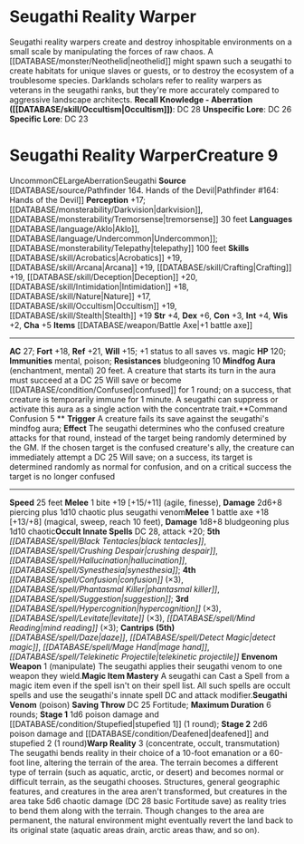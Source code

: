 ﻿---
ac: '27'
alignment: CE
charisma: '+5'
constitution: '+3'
creature_ability:
- Command Confusion
- Envenom Weapon
- Magic Item Mastery
- Mindfog Aura
- Seugathi Venom
- Warp
- Reality
creature_family: '[[DATABASE/monsterfamily/Seugathi|Seugathi]]'
dexterity: '+6'
fortitude: '+18'
hp: '120'
id: '1049'
immunity:
- '[[DATABASE/trait/Mental|mental]]'
- poison
intelligence: '+4'
land_speed: '25'
language:
- '[[DATABASE/language/Aklo|Aklo]]'
- '[[DATABASE/language/Undercommon|Undercommon]] ; [[DATABASE/monsterability/Telepathy|telepathy]]
  100 feet'
level: '9'
max_speed: '25'
name: Seugathi Reality Warper
perception: '+17'
rarity: Uncommon
reflex: '+21'
resistance:
- bludgeoning 10
sense:
- '[[DATABASE/monsterability/Darkvision|darkvision]]'
- '[[DATABASE/monsterability/Tremorsense|tremorsense]] 30 feet'
size: Large
skill:
- '[[DATABASE/skill/Acrobatics|Acrobatics]] +19'
- '[[DATABASE/skill/Arcana|Arcana]] +19'
- '[[DATABASE/skill/Crafting|Crafting]] +19'
- '[[DATABASE/skill/Deception|Deception]] +20'
- '[[DATABASE/skill/Intimidation|Intimidation]] +18'
- '[[DATABASE/skill/Nature|Nature]] +17'
- '[[DATABASE/skill/Occultism|Occultism]] +19'
- '[[DATABASE/skill/Stealth|Stealth]] +19'
source: '[[DATABASE/source/Pathfinder 164. Hands of the Devil|Pathfinder #164: Hands
  of the Devil]]'
speed:
- 25 feet
spell:
- '[[DATABASE/spell/Black Tentacles|Black Tentacles]]'
- '[[DATABASE/spell/Confusion|Confusion]]'
- '[[DATABASE/spell/Crushing Despair|Crushing Despair]]'
- '[[DATABASE/spell/Daze|Daze]]'
- '[[DATABASE/spell/Detect Magic|DetectMagic]]'
- '[[DATABASE/spell/Hallucination|Hallucination]]'
- '[[DATABASE/spell/Hypercognition|Hypercognition]]'
- '[[DATABASE/spell/Levitate|Levitate]]'
- '[[DATABASE/spell/Mage Hand|Mage Hand]]'
- '[[DATABASE/spell/Mind Reading|Mind Reading]]'
- '[[DATABASE/spell/Phantasmal Killer|Phantasmal Killer]]'
- '[[DATABASE/spell/Suggestion|Suggestion]]'
- '[[DATABASE/spell/Synesthesia|Synesthesia]]'
- '[[DATABASE/spell/Telekinetic Projectile|Telekinetic Projectile]]'
strength: '+4'
strength_req: '4'
strongest_save:
- Reflex
trait:
- '[[DATABASE/trait/Aberration|Aberration]]'
- '[[DATABASE/trait/Seugathi|Seugathi]]'
- '[[DATABASE/trait/Uncommon|Uncommon]]'
type: Creature
vision: Darkvision
weakest_save:
- Will
will: '+15'
wisdom: '+2'

---
# Seugathi Reality Warper

Seugathi reality warpers create and destroy inhospitable environments on a small scale by manipulating the forces of raw chaos. A [[DATABASE/monster/Neothelid|neothelid]] might spawn such a seugathi to create habitats for unique slaves or guests, or to destroy the ecosystem of a troublesome species. Darklands scholars refer to reality warpers as veterans in the seugathi ranks, but they're more accurately compared to aggressive landscape architects.
**Recall Knowledge - Aberration ([[DATABASE/skill/Occultism|Occultism]])**: DC 28
**Unspecific Lore**: DC 26
**Specific Lore**: DC 23

# Seugathi Reality Warper<span class="item-type">Creature 9</span>

<span class="trait-uncommon item-trait">Uncommon</span><span class="trait-alignment item-trait">CE</span><span class="trait-size item-trait">Large</span><span class="item-trait">Aberration</span><span class="item-trait">Seugathi</span>
**Source** [[DATABASE/source/Pathfinder 164. Hands of the Devil|Pathfinder #164: Hands of the Devil]]
**Perception** +17; [[DATABASE/monsterability/Darkvision|darkvision]], [[DATABASE/monsterability/Tremorsense|tremorsense]] 30 feet
**Languages** [[DATABASE/language/Aklo|Aklo]], [[DATABASE/language/Undercommon|Undercommon]]; [[DATABASE/monsterability/Telepathy|telepathy]] 100 feet
**Skills** [[DATABASE/skill/Acrobatics|Acrobatics]] +19, [[DATABASE/skill/Arcana|Arcana]] +19, [[DATABASE/skill/Crafting|Crafting]] +19, [[DATABASE/skill/Deception|Deception]] +20, [[DATABASE/skill/Intimidation|Intimidation]] +18, [[DATABASE/skill/Nature|Nature]] +17, [[DATABASE/skill/Occultism|Occultism]] +19, [[DATABASE/skill/Stealth|Stealth]] +19
**Str** +4, **Dex** +6, **Con** +3, **Int** +4, **Wis** +2, **Cha** +5
**Items** [[DATABASE/weapon/Battle Axe|+1 battle axe]]

---
**AC** 27; **Fort** +18, **Ref** +21, **Will** +15; +1 status to all saves vs. magic
**HP** 120; **Immunities** mental, poison; **Resistances** bludgeoning 10
<span class="in-box-ability">**Mindfog Aura** (enchantment, mental) 20 feet. A creature that starts its turn in the aura must succeed at a DC 25 Will save or become [[DATABASE/condition/Confused|confused]] for 1 round; on a success, that creature is temporarily immune for 1 minute. A seugathi can suppress or activate this aura as a single action with the concentrate trait.</span><span class="in-box-ability">**Command Confusion <span class="action-icon">5</span> ** **Trigger** A creature fails its save against the seugathi's mindfog aura; **Effect** The seugathi determines who the confused creature attacks for that round, instead of the target being randomly determined by the GM. If the chosen target is the confused creature's ally, the creature can immediately attempt a DC 25 Will save; on a success, its target is determined randomly as normal for confusion, and on a critical success the target is no longer confused</span>

---
**Speed** 25 feet
<span class="in-box-ability">**Melee** <span class="action-icon">1</span> bite +19 [+15/+11] (agile, finesse), **Damage** 2d6+8 piercing plus 1d10 chaotic plus seugathi venom</span><span class="in-box-ability">**Melee** <span class="action-icon">1</span> battle axe +18 [+13/+8] (magical, sweep, reach 10 feet), **Damage** 1d8+8 bludgeoning plus 1d10 chaotic</span>**Occult Innate Spells** DC 28, attack +20; **5th** _[[DATABASE/spell/Black Tentacles|black tentacles]]_, _[[DATABASE/spell/Crushing Despair|crushing despair]]_, _[[DATABASE/spell/Hallucination|hallucination]]_, _[[DATABASE/spell/Synesthesia|synesthesia]]_; **4th** _[[DATABASE/spell/Confusion|confusion]]_ (×3), _[[DATABASE/spell/Phantasmal Killer|phantasmal killer]]_, _[[DATABASE/spell/Suggestion|suggestion]]_; **3rd** _[[DATABASE/spell/Hypercognition|hypercognition]]_ (×3), _[[DATABASE/spell/Levitate|levitate]]_ (×3), _[[DATABASE/spell/Mind Reading|mind reading]]_ (×3); **Cantrips** **(5th)** _[[DATABASE/spell/Daze|daze]]_, _[[DATABASE/spell/Detect Magic|detect magic]]_, _[[DATABASE/spell/Mage Hand|mage hand]]_, _[[DATABASE/spell/Telekinetic Projectile|telekinetic projectile]]_
<span class="in-box-ability">**Envenom Weapon** <span class="action-icon">1</span> (manipulate) The seugathi applies their seugathi venom to one weapon they wield.</span><span class="in-box-ability">**Magic Item Mastery** A seugathi can Cast a Spell from a magic item even if the spell isn't on their spell list. All such spells are occult spells and use the seugathi's innate spell DC and attack modifier.</span><span class="in-box-ability">**Seugathi Venom** (poison) **Saving Throw** DC 25 Fortitude; **Maximum Duration** 6 rounds; **Stage 1** 1d6 poison damage and [[DATABASE/condition/Stupefied|stupefied 1]] (1 round); **Stage 2** 2d6 poison damage and [[DATABASE/condition/Deafened|deafened]] and stupefied 2 (1 round)</span><span class="in-box-ability">**Warp Reality** <span class="action-icon">3</span> (concentrate, occult, transmutation) The seugathi bends reality in their choice of a 10-foot emanation or a 60-foot line, altering the terrain of the area. The terrain becomes a different type of terrain (such as aquatic, arctic, or desert) and becomes normal or difficult terrain, as the seugathi chooses. Structures, general geographic features, and creatures in the area aren't transformed, but creatures in the area take 5d6 chaotic damage (DC 28 basic Fortitude save) as reality tries to bend them along with the terrain. Though changes to the area are permanent, the natural environment might eventually revert the land back to its original state (aquatic areas drain, arctic areas thaw, and so on).</span>
